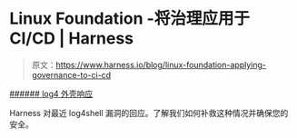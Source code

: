 # Linux Foundation -将治理应用于 CI/CD | Harness

> 原文：<https://www.harness.io/blog/linux-foundation-applying-governance-to-ci-cd>

 [###### log4 外壳响应](/blog/log4shell-response) 

Harness 对最近 log4shell 漏洞的回应。了解我们如何补救这种情况并确保您的安全。